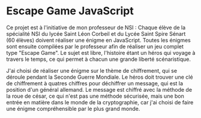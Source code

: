 # Escape Game JavaScript

Ce projet est à l'initiative de mon professeur de NSI : Chaque élève de la spécialité NSI du lycée Saint Léon Corbeil et du Lycée Saint Spire Sénart (60 élèves) doivent réaliser une énigme en JavaScript. Toutes les énigmes sont ensuite compilées par le professeur afin de réaliser un jeu complet type "Escape Game". Le sujet est libre, l'histoire étant un héros qui voyage à travers le temps, ce qui permet à chacun une grande liberté scénaristique. 

J'ai choisi de réaliser une énigme sur le thème de chiffrement, qui se déroule pendant la Seconde Guerre Mondiale. Le héros doit trouver une clé de chiffrement à quatres chiffres pour déchiffrer un message, qui est la position d'un général allemand. Le message est chiffré avec la méthode de la roue de césar, ce qui n'est pas une méthode sécurisée, mais une bon entrée en matière dans le monde de la cryptographie, car j'ai choisi de faire une énigme compréhensible par le plus grand monde.
